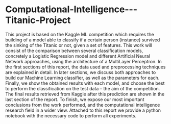# Computational-Intelligence---Titanic-Project
This project is based on the Kaggle ML competition which requires the building of a model able to classify if a certain person (instance) survived the sinking of the Titanic or not, given a set of features. This work will consist of the comparison between several classification models, concretely a Logistic Regression model and different Artificial Neural Network approaches, using the architecture of a MultiLayer Perceptron. In the first sections of this report, the data used and preprocessing techniques are explained in detail. In later sections, we discuss both approaches to build our Machine Learning classifier, as well as the parameters for each. Finally, we show the obtained results with each model, and choose the best to perform the classification on the test data – the aim of the competition. The final results retrieved from Kaggle after this prediction are shown in the last section of the report. To finish, we expose our most important conclusions from the work performed, and the computational intelligence research field in a wider view. Attached to this report we provide a python notebook with the necessary code to perform all experiments.
